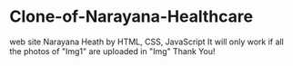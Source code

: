 # Clone-of-Narayana-Healthcare
web site Narayana Heath by HTML, CSS, JavaScript
It will only work if all the photos of "Img1" are uploaded in "Img"
Thank You!
